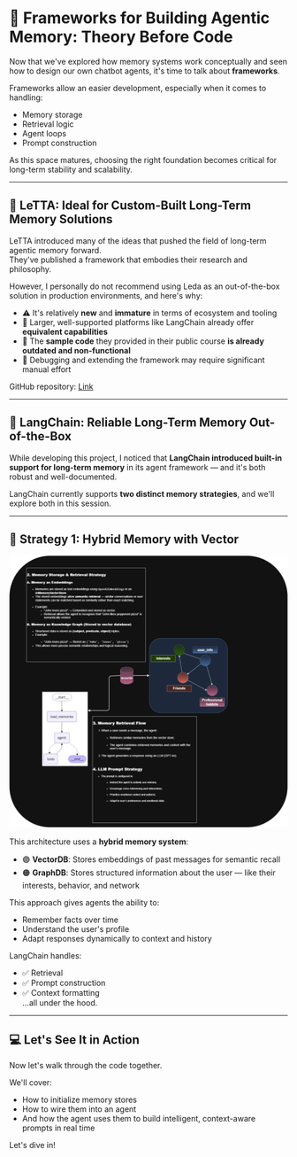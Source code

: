# 🧩 Frameworks for Building Agentic Memory: Theory Before Code

Now that we've explored how memory systems work conceptually and seen how to design our own chatbot agents, it's time to talk about **frameworks**.

Frameworks allow an easier development, especially when it comes to handling:
- Memory storage
- Retrieval logic
- Agent loops
- Prompt construction

As this space matures, choosing the right foundation becomes critical for long-term stability and scalability.

---

## 🥇 LeTTA: Ideal for Custom-Built Long-Term Memory Solutions

LeTTA introduced many of the ideas that pushed the field of long-term agentic memory forward.  
They've published a framework that embodies their research and philosophy.

However, I personally do not recommend using Leda as an out-of-the-box solution in production environments, and here's why:

- ⚠️ It's relatively **new** and **immature** in terms of ecosystem and tooling
- 🧩 Larger, well-supported platforms like LangChain already offer **equivalent capabilities**
- 🧪 The **sample code** they provided in their public course **is already outdated and non-functional**
- 🔧 Debugging and extending the framework may require significant manual effort

GitHub repository: [Link](https://github.com/letta-ai/letta)

---

## 🔄 LangChain: Reliable Long-Term Memory Out-of-the-Box

While developing this project, I noticed that **LangChain introduced built-in support for long-term memory** in its agent framework — and it's both robust and well-documented.

LangChain currently supports **two distinct memory strategies**, and we'll explore both in this session.

---

## 🧠 Strategy 1: Hybrid Memory with Vector

![LangChain Memory Architecture](../images/langgraph_1_schema.png)

This architecture uses a **hybrid memory system**:

- 🟣 **VectorDB**: Stores embeddings of past messages for semantic recall
- 🟠 **GraphDB**: Stores structured information about the user — like their interests, behavior, and network

This approach gives agents the ability to:
- Remember facts over time
- Understand the user's profile
- Adapt responses dynamically to context and history

LangChain handles:
- ✅ Retrieval
- ✅ Prompt construction
- ✅ Context formatting  
...all under the hood.

---

## 💻 Let's See It in Action

Now let's walk through the code together.

We'll cover:
- How to initialize memory stores
- How to wire them into an agent
- And how the agent uses them to build intelligent, context-aware prompts in real time

Let's dive in!
